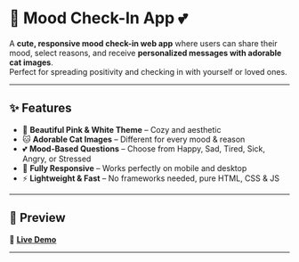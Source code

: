 # 🐾 Mood Check-In App 💕  

A **cute, responsive mood check-in web app** where users can share their mood, select reasons, and receive **personalized messages with adorable cat images**.  
Perfect for spreading positivity and checking in with yourself or loved ones.  

---

## ✨ Features  

- 🎀 **Beautiful Pink & White Theme** – Cozy and aesthetic  
- 🐱 **Adorable Cat Images** – Different for every mood & reason  
- 💕 **Mood-Based Questions** – Choose from Happy, Sad, Tired, Sick, Angry, or Stressed  
- 📱 **Fully Responsive** – Works perfectly on mobile and desktop  
- ⚡ **Lightweight & Fast** – No frameworks needed, pure HTML, CSS & JS  

---

## 📸 Preview  

🚀 **[Live Demo](https://hamadrafi.github.io/Mood-Check-In/)**  

---

